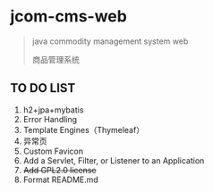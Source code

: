 # jcom-cms-web

> java commodity management system web
>
> 商品管理系统



## TO DO LIST

1. h2+jpa+mybatis
2. Error Handling
3. Template Engines（Thymeleaf）
4. 异常页
6. Custom Favicon
7. Add a Servlet, Filter, or Listener to an Application
8. ~~Add GPL2.0 license~~
9. Format README.md